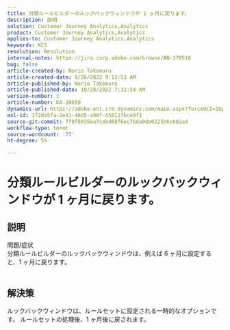 ```yaml
---
title: 分類ルールビルダーのルックバックウィンドウが 1 ヶ月に戻ります。
description: 説明
solution: Customer Journey Analytics,Analytics
product: Customer Journey Analytics,Analytics
applies-to: Customer Journey Analytics,Analytics
keywords: KCS
resolution: Resolution
internal-notes: https://jira.corp.adobe.com/browse/AN-170516
bug: false
article-created-by: Norio Takemura
article-created-date: 9/26/2022 9:13:53 AM
article-published-by: Norio Takemura
article-published-date: 10/28/2022 7:31:54 AM
version-number: 1
article-number: KA-20659
dynamics-url: https://adobe-ent.crm.dynamics.com/main.aspx?forceUCI=1&pagetype=entityrecord&etn=knowledgearticle&id=7ad4e088-7b3d-ed11-9db1-002248086d3d
exl-id: 1f2da5fa-2e41-48d5-a98f-45011fbce9f2
source-git-commit: 7f0f5035ea7cebd60f6ec7bda9de6225b6c602a4
workflow-type: tm+mt
source-wordcount: '77'
ht-degree: 5%

---
```


# 分類ルールビルダーのルックバックウィンドウが 1 ヶ月に戻ります。

## 説明

問題/症状
<br>分類ルールビルダーのルックバックウィンドウは、例えば 6 ヶ月に設定すると、1 ヶ月に戻ります。
<br> 

## 解決策


ルックバックウィンドウは、ルールセットに設定される一時的なオプションです。 ルールセットの処理後、1 ヶ月後に戻されます。
